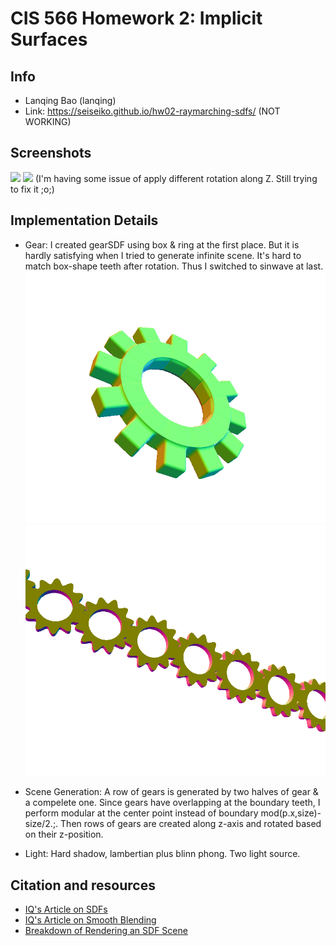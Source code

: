 # CIS 566 Homework 2: Implicit Surfaces

## Info
- Lanqing Bao (lanqing)
- Link:  https://seiseiko.github.io/hw02-raymarching-sdfs/ (NOT WORKING)
## Screenshots
![](1.gif)
![](2.gif)
(I'm having some issue of apply different rotation along Z. Still trying to fix it ;o;)
## Implementation Details

- Gear: I created gearSDF using box & ring at the first place. But it is hardly satisfying when I tried to generate infinite scene. It's hard to match box-shape teeth after rotation. Thus I switched to sinwave at last. 
![](gear1.png)
![](gear2.png)

- Scene Generation: A row of gears is generated by two halves of gear & a compelete one. Since gears have overlapping at the boundary teeth, I perform modular at the center point instead of boundary mod(p.x,size)-size/2.;. Then rows of gears are created along z-axis and rotated based on their z-position.

- Light: Hard shadow, lambertian plus blinn phong. Two light source. 

## Citation and resources

- [IQ's Article on SDFs](http://www.iquilezles.org/www/articles/distfunctions/distfunctions.htm)
- [IQ's Article on Smooth Blending](http://www.iquilezles.org/www/articles/smin/smin.htm)
- [Breakdown of Rendering an SDF Scene](http://www.iquilezles.org/www/material/nvscene2008/rwwtt.pdf)


